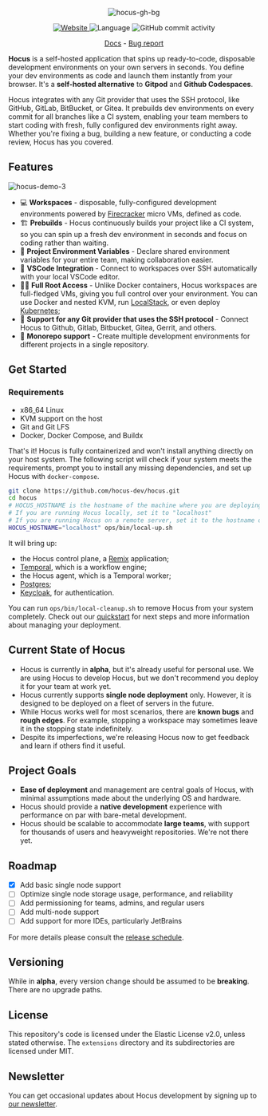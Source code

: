<p align="center">
  <img alt="hocus-gh-bg" src="https://user-images.githubusercontent.com/28019628/227353685-63f8e3bb-fbf9-446b-a6bd-f15fc53c9a52.png">
</p>

<p align="center">
   <a href="https://hocus.dev">
      <img alt="Website" src="https://img.shields.io/badge/website-hocus.dev-blue"/>
   </a>
   <img alt="Language" src="https://img.shields.io/badge/platform-linux-green"/>
   <img alt="GitHub commit activity" src="https://img.shields.io/github/commit-activity/m/hocus-dev/hocus"/>
<p>

<p align="center">
  <a href="https://hocus.dev/docs">Docs</a> - <a href="https://github.com/hocus-dev/hocus/issues/new/choose">Bug report</a>
</p>

**Hocus** is a self-hosted application that spins up ready-to-code, disposable development environments on your own servers in seconds. You define your dev environments as code and launch them instantly from your browser. It's a **self-hosted alternative** to **Gitpod** and **Github Codespaces**.

Hocus integrates with any Git provider that uses the SSH protocol, like GitHub, GitLab, BitBucket, or Gitea. It prebuilds dev environments on every commit for all branches like a CI system, enabling your team members to start coding with fresh, fully configured dev environments right away. Whether you're fixing a bug, building a new feature, or conducting a code review, Hocus has you covered.

## Features

![hocus-demo-3](https://user-images.githubusercontent.com/28019628/227723898-09a9ac73-ab36-4fb2-a008-ce81e047bb7a.gif)

- 💻 **Workspaces** - disposable, fully-configured development environments powered by [Firecracker](https://github.com/firecracker-microvm/firecracker) micro VMs, defined as code.
- 🏗️ **Prebuilds** - Hocus continuously builds your project like a CI system, so you can spin up a fresh dev environment in seconds and focus on coding rather than waiting.
- 🤝 **Project Environment Variables** - Declare shared environment variables for your entire team, making collaboration easier.
- 🔗 **VSCode Integration** - Connect to workspaces over SSH automatically with your local VSCode editor.
- 🧙‍♂️ **Full Root Access** - Unlike Docker containers, Hocus workspaces are full-fledged VMs, giving you full control over your environment. You can use Docker and nested KVM, run [LocalStack](https://github.com/localstack/localstack), or even deploy [Kubernetes](https://github.com/kubernetes/kubernetes);
- 🔄 **Support for any Git provider that uses the SSH protocol** - Connect Hocus to Github, Gitlab, Bitbucket, Gitea, Gerrit, and others.
- 🚄 **Monorepo support** - Create multiple development environments for different projects in a single repository.

## Get Started

### Requirements

- x86_64 Linux
- KVM support on the host
- Git and Git LFS
- Docker, Docker Compose, and Buildx

That's it! Hocus is fully containerized and won't install anything directly on your host system. The following script will check if your system meets the requirements, prompt you to install any missing dependencies, and set up Hocus with `docker-compose`.

```bash
git clone https://github.com/hocus-dev/hocus.git
cd hocus
# HOCUS_HOSTNAME is the hostname of the machine where you are deploying Hocus
# If you are running Hocus locally, set it to "localhost"
# If you are running Hocus on a remote server, set it to the hostname of the server
HOCUS_HOSTNAME="localhost" ops/bin/local-up.sh
```

It will bring up:

- the Hocus control plane, a [Remix](https://github.com/remix-run/remix) application;
- [Temporal](https://temporal.io/), which is a workflow engine;
- the Hocus agent, which is a Temporal worker;
- [Postgres](https://www.postgresql.org/);
- [Keycloak](https://www.keycloak.org/), for authentication.

You can run `ops/bin/local-cleanup.sh` to remove Hocus from your system completely. Check out our [quickstart](https://hocus.dev/docs/installation/quickstart) for next steps and more information about managing your deployment.

## Current State of Hocus

- Hocus is currently in **alpha**, but it's already useful for personal use. We are using Hocus to develop Hocus, but we don't recommend you deploy it for your team at work yet.
- Hocus currently supports **single node deployment** only. However, it is designed to be deployed on a fleet of servers in the future.
- While Hocus works well for most scenarios, there are **known bugs** and **rough edges**. For example, stopping a workspace may sometimes leave it in the stopping state indefinitely.
- Despite its imperfections, we're releasing Hocus now to get feedback and learn if others find it useful.

## Project Goals

- **Ease of deployment** and management are central goals of Hocus, with minimal assumptions made about the underlying OS and hardware.
- Hocus should provide a **native development** experience with performance on par with bare-metal development.
- Hocus should be scalable to accommodate **large teams**, with support for thousands of users and heavyweight repositories. We're not there yet.

## Roadmap

- [x] Add basic single node support
- [ ] Optimize single node storage usage, performance, and reliability
- [ ] Add permissioning for teams, admins, and regular users
- [ ] Add multi-node support
- [ ] Add support for more IDEs, particularly JetBrains

For more details please consult the [release schedule](./RELEASE_SCHEDULE.md).

## Versioning

While in **alpha**, every version change should be assumed to be **breaking**. There are no upgrade paths.

## License

This repository's code is licensed under the Elastic License v2.0, unless stated otherwise. The `extensions` directory and its subdirectories are licensed under MIT.

## Newsletter

You can get occasional updates about Hocus development by signing up to [our newsletter](https://hocus.dev/newsletter).
